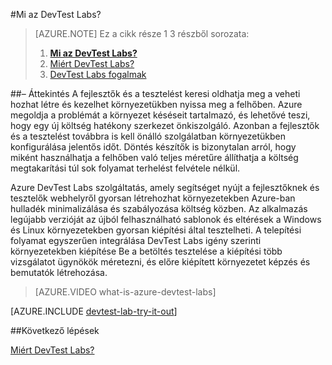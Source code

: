 <properties
    pageTitle="Mi az DevTest Labs? | Microsoft Azure"
    description="Megtudhatja, hogyan DevTest Labs teheti, hogy egyszerűen elkészítheti, kezelheti és Azure virtuális gépeken futó figyelése"
    services="devtest-lab,virtual-machines"
    documentationCenter="na"
    authors="tomarcher"
    manager="douge"
    editor=""/>

<tags
    ms.service="devtest-lab"
    ms.workload="na"
    ms.tgt_pltfrm="na"
    ms.devlang="na"
    ms.topic="article"
    ms.date="08/25/2016"
    ms.author="tarcher"/>

#<a name="what-is-devtest-labs"></a>Mi az DevTest Labs?

> [AZURE.NOTE]
> Ez a cikk része 1 3 részből sorozata:
> 
> 1. **[Mi az DevTest Labs?](devtest-lab-overview.md)**
> 1. [Miért DevTest Labs?](devtest-lab-why.md)
> 1. [DevTest Labs fogalmak](devtest-lab-concepts.md)

##<a name="overview"></a>– Áttekintés
A fejlesztők és a tesztelést keresi oldhatja meg a veheti hozhat létre és kezelhet környezetükben nyissa meg a felhőben.  Azure megoldja a problémát a környezet késéseit tartalmazó, és lehetővé teszi, hogy egy új költség hatékony szerkezet önkiszolgáló.  Azonban a fejlesztők és a tesztelést továbbra is kell önálló szolgálatban környezetükben konfigurálása jelentős időt. Döntés készítők is bizonytalan arról, hogy miként használhatja a felhőben való teljes méretűre állíthatja a költség megtakarítási túl sok folyamat terhelést felvétele nélkül.

Azure DevTest Labs szolgáltatás, amely segítséget nyújt a fejlesztőknek és tesztelők webhelyről gyorsan létrehozhat környezetekben Azure-ban hulladék minimalizálása és szabályozása költség közben. Az alkalmazás legújabb verzióját az újból felhasználható sablonok és eltérések a Windows és Linux környezetekben gyorsan kiépítési által tesztelheti. A telepítési folyamat egyszerűen integrálása DevTest Labs igény szerinti környezetekben kiépítése Be a betöltés tesztelése a kiépítési több vizsgálatot ügynökök méretezni, és előre kiépített környezetet képzés és bemutatók létrehozása.

> [AZURE.VIDEO what-is-azure-devtest-labs]

[AZURE.INCLUDE [devtest-lab-try-it-out](../../includes/devtest-lab-try-it-out.md)]

##<a name="next-steps"></a>Következő lépések

[Miért DevTest Labs?](devtest-lab-why.md)
